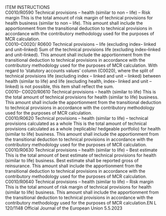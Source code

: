  
ITEM  INSTRUCTIONS  
C0010/R0590  Technical provisions – 
health (similar to non – 
life) – Risk margin  This is the total amount of risk margin of technical provisions for health business 
(similar to non – life). 
This amount shall include the apportionment from the transitional deduction to 
technical provisions in accordance with the contributory methodology used for the 
purposes of MCR calculation.  
C0010–C0020/ 
R0600  Technical provisions – 
life (excluding index– 
linked and unit–linked)  Sum of the technical provisions life (excluding index–linked and unit–linked). 
This amount shall include the apportionment from the transitional deduction to 
technical provisions in accordance with the contributory methodology used for the 
purposes of MCR calculation. 
With regard to ‘statutory accounts values’ column (C0020), where the split of technical 
provisions life (excluding index – linked and unit – linked) between health (similar to 
life) and life (excluding health, index– linked and unit – linked) is not possible, this item 
shall reflect the sum.  
C0010– 
C0020/R0610  Technical provisions – 
health (similar to life)  This is the total amount of technical provisions for health (similar to life) business. 
This amount shall include the apportionment from the transitional deduction to 
technical provisions in accordance with the contributory methodology used for the 
purposes of MCR calculation.  
C0010/R0620  Technical provisions – 
health (similar to life) – 
technical provisions 
calculated as a whole  This is the total amount of technical provisions calculated as a whole (replicable/ 
hedgeable portfolio) for health (similar to life) business. 
This amount shall include the apportionment from the transitional deduction to 
technical provisions in accordance with the contributory methodology used for the 
purposes of MCR calculation.  
C0010/R0630  Technical provisions – 
health (similar to life) – 
Best estimate  This is the total amount of best estimate of technical provisions for health (similar to 
life) business. 
Best estimate shall be reported gross of reinsurance. 
This amount shall include the apportionment from the transitional deduction to 
technical provisions in accordance with the contributory methodology used for the 
purposes of MCR calculation.  
C0010/R0640  Technical provisions – 
health (similar to life) – 
Risk margin  This is the total amount of risk margin of technical provisions for health (similar to life) 
business. 
This amount shall include the apportionment from the transitional deduction to 
technical provisions in accordance with the contributory methodology used for the 
purposes of MCR calculation.EN  L 120/1148 Official Journal of the European Union 5.5.2023